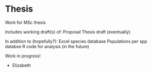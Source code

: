 Thesis
======

Work for MSc thesis

Includes working draft(s) of:
    Proposal
    Thesis draft (eventually)

In addition to (hopefully?):
    Excel species database
    Populations per spp databse
    R code for analysis (in the future)



Work in progress!

- Elizabeth
